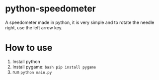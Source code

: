 # python-speedometer
A speedometer made in python, it is very simple and to rotate the needle right, use the left arrow key.

# How to use
1. Install python
2. Install pygame: ```bash pip install pygame```
3. run ```python main.py```
